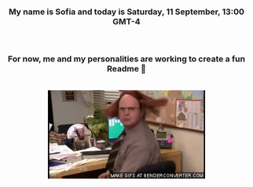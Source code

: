 


<div align="center">
<h3 >My name is Sofia and today is Saturday, 11 September, 13:00 GMT-4</h3><br>
<h3 >For now, me and my personalities are working to create a fun Readme 👋
</h3><br>
<img src='img/dwight.gif' alt='working...'/>
</div>
